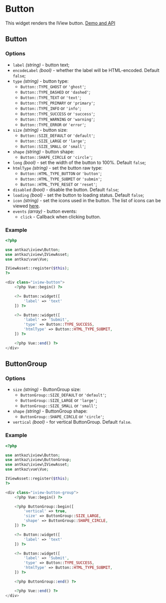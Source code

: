 # Button

This widget renders the IView button. [Demo and API](https://www.iviewui.com/components/button-en)

## Button

### Options

* `label` *(string)* - button text;
* `encodeLabel` *(bool)* - whether the label will be HTML-encoded. Default `false`;
* `type` *(string)* - button type:
    * `Button::TYPE_GHOST` or `'ghost'`;
    * `Button::TYPE_DASHED` or `'dashed'`;
    * `Button::TYPE_TEXT` or `'text'`;
    * `Button::TYPE_PRIMARY` or `'primary'`;
    * `Button::TYPE_INFO` or `'info'`;
    * `Button::TYPE_SUCCESS` or `'success'`;
    * `Button::TYPE_WARNING` or `'warning'`;
    * `Button::TYPE_ERROR` or `'error'`;
* `size` *(string)* - button size:
    * `Button::SIZE_DEFAULT` or `'default'`;
    * `Button::SIZE_LARGE` or `'large'`;
    * `Button::SIZE_SMALL` or `'small'`;
* `shape` *(string)* - button shape:
    * `Button::SHAPE_CIRCLE` or `'circle'`;
* `long` *(bool)* - set the width of the button to 100%. Default `false`;
* `htmlType` *(string)* - set the button raw type:
    * `Button::HTML_TYPE_BUTTON` or `'button'`;
    * `Button::HTML_TYPE_SUBMIT` or `'submin'`;
    * `Button::HTML_TYPE_RESET` or `'reset'`;
* `disabled` *(bool)* - disable the button. Default `false`;
* `loading` *(bool)* - set the button to loading status. Default `false`;
* `icon` *(string)* - set the icons used in the button. The list of icons can be viewed [here](https://www.iviewui.com/components/icon-en).
* `events` *(array)* - button events:
    * `click` - Callback when clicking button.

### Example

```php
<?php

use antkaz\iview\Button;
use antkaz\iview\IViewAsset;
use antkaz\vue\Vue;

IViewAsset::register($this);
?>

<div class="iview-button">
    <?php Vue::begin() ?>

    <?= Button::widget([
        'label' => 'text'
    ]) ?>

    <?= Button::widget([
        'label' => 'Submit',
        'type' => Button::TYPE_SUCCESS,
        'htmlType' => Button::HTML_TYPE_SUBMIT,
    ]) ?>

    <?php Vue::end() ?>
</div>
```

## ButtonGroup

### Options

* `size` *(string)* - ButtonGroup size:
    * `ButtonGroup::SIZE_DEFAULT` or `'default'`;
    * `ButtonGroup::SIZE_LARGE` or `'large'`;
    * `ButtonGroup::SIZE_SMALL` or `'small'`;
* `shape` *(string)* - ButtonGroup shape:
    * `ButtonGroup::SHAPE_CIRCLE` or `'circle'`;
* `vertical` *(bool)* - for vertical ButtonGroup. Default `false`.

### Example

```php
<?php

use antkaz\iview\Button;
use antkaz\iview\ButtonGroup;
use antkaz\iview\IViewAsset;
use antkaz\vue\Vue;

IViewAsset::register($this);
?>

<div class="iview-button-group">
    <?php Vue::begin() ?>

    <?php ButtonGroup::begin([
        'vertical' => true,
        'size' => ButtonGroup::SIZE_LARGE,
        'shape' => ButtonGroup::SHAPE_CIRCLE,
    ]) ?>

    <?= Button::widget([
        'label' => 'text'
    ]) ?>

    <?= Button::widget([
        'label' => 'Submit',
        'type' => Button::TYPE_SUCCESS,
        'htmlType' => Button::HTML_TYPE_SUBMIT,
    ]) ?>

    <?php ButtonGroup::end() ?>

    <?php Vue::end() ?>
</div>
```
